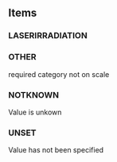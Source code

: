 

<!-- end of short definition -->
## Items

### LASERIRRADIATION


### OTHER
required category not on scale

### NOTKNOWN
Value is unkown

### UNSET
Value has not been specified
